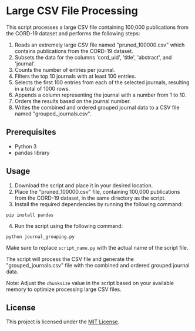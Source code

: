 # Large CSV File Processing

This script processes a large CSV file containing 100,000 publications from the CORD-19 dataset and performs the following steps:

1. Reads an extremely large CSV file named "pruned_100000.csv" which contains publications from the CORD-19 dataset.
2. Subsets the data for the columns 'cord_uid', 'title', 'abstract', and 'journal'.
3. Counts the number of entries per journal.
4. Filters the top 10 journals with at least 100 entries.
5. Selects the first 100 entries from each of the selected journals, resulting in a total of 1000 rows.
6. Appends a column representing the journal with a number from 1 to 10.
7. Orders the results based on the journal number.
8. Writes the combined and ordered grouped journal data to a CSV file named "grouped_journals.csv".

## Prerequisites

- Python 3
- pandas library

## Usage

1. Download the script and place it in your desired location.
2. Place the "pruned_100000.csv" file, containing 100,000 publications from the CORD-19 dataset, in the same directory as the script.
3. Install the required dependencies by running the following command:
```
pip install pandas
```

4. Run the script using the following command:
```
python journal_grouping.py
```

Make sure to replace `script_name.py` with the actual name of the script file.

The script will process the CSV file and generate the "grouped_journals.csv" file with the combined and ordered grouped journal data.

Note: Adjust the `chunksize` value in the script based on your available memory to optimize processing large CSV files.

## License

This project is licensed under the [MIT License](LICENSE).

